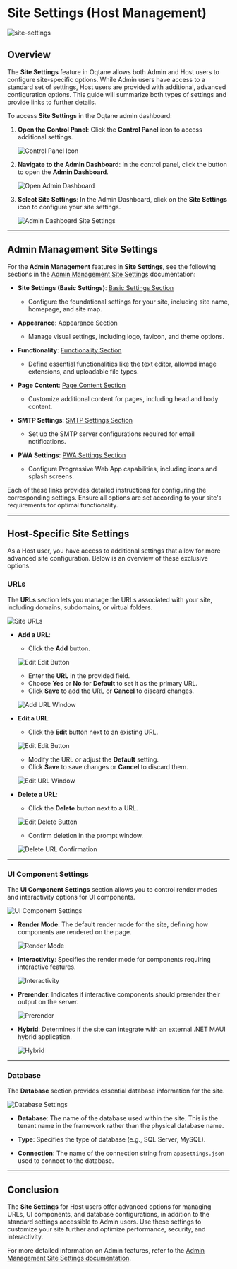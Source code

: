 # Site Settings (Host Management)

![site-settings](./assets/site-settings.png)

## Overview

The **Site Settings** feature in Oqtane allows both Admin and Host users to configure site-specific options. While Admin users have access to a standard set of settings, Host users are provided with additional, advanced configuration options. This guide will summarize both types of settings and provide links to further details.

To access **Site Settings** in the Oqtane admin dashboard:

1. **Open the Control Panel**: Click the **Control Panel** icon to access additional settings.

   ![Control Panel Icon](./assets/control-panel-button.png)

2. **Navigate to the Admin Dashboard**: In the control panel, click the button to open the **Admin Dashboard**.

   ![Open Admin Dashboard](./assets/control-panel-admin-dashboard-button.png)

3. **Select Site Settings**: In the Admin Dashboard, click on the **Site Settings** icon to configure your site settings.

   ![Admin Dashboard Site Settings](./assets/admin-dashboard-site-settings.png)

---

## Admin Management Site Settings

For the **Admin Management** features in **Site Settings**, see the following sections in the [Admin Management Site Settings](../admin-management/site-settings.md) documentation:

- **Site Settings (Basic Settings)**: [Basic Settings Section](../admin-management/site-settings.md#site-settings)
  - Configure the foundational settings for your site, including site name, homepage, and site map.

- **Appearance**: [Appearance Section](../admin-management/site-settings.md#appearance)
  - Manage visual settings, including logo, favicon, and theme options.

- **Functionality**: [Functionality Section](../admin-management/site-settings.md#functionality)
  - Define essential functionalities like the text editor, allowed image extensions, and uploadable file types.

- **Page Content**: [Page Content Section](../admin-management/site-settings.md#page-content)
  - Customize additional content for pages, including head and body content.

- **SMTP Settings**: [SMTP Settings Section](../admin-management/site-settings.md#smtp-settings)
  - Set up the SMTP server configurations required for email notifications.

- **PWA Settings**: [PWA Settings Section](../admin-management/site-settings.md#pwa-settings)
  - Configure Progressive Web App capabilities, including icons and splash screens.

Each of these links provides detailed instructions for configuring the corresponding settings. Ensure all options are set according to your site's requirements for optimal functionality.

---

## Host-Specific Site Settings

As a Host user, you have access to additional settings that allow for more advanced site configuration. Below is an overview of these exclusive options.

### URLs

The **URLs** section lets you manage the URLs associated with your site, including domains, subdomains, or virtual folders.

![Site URLs](./assets/site-settings-site-urls.png)

- **Add a URL**:
  - Click the **Add** button.
 
   ![Edit Edit Button](./assets/site-settings-site-urls-add-button.png)

  - Enter the **URL** in the provided field.
  - Choose **Yes** or **No** for **Default** to set it as the primary URL.
  - Click **Save** to add the URL or **Cancel** to discard changes.

   ![Add URL Window](./assets/site-settings-site-urls-add-window.png)

- **Edit a URL**:
  - Click the **Edit** button next to an existing URL.
 
   ![Edit Edit Button](./assets/site-settings-site-urls-edit-button.png)

  - Modify the URL or adjust the **Default** setting.
  - Click **Save** to save changes or **Cancel** to discard them.

   ![Edit URL Window](./assets/site-settings-site-urls-edit-window.png)

- **Delete a URL**:
  - Click the **Delete** button next to a URL.
 
   ![Edit Delete Button](./assets/site-settings-site-urls-delete-button.png)

  - Confirm deletion in the prompt window.

   ![Delete URL Confirmation](./assets/site-settings-site-urls-delete-confirmation-window.png)

---

### UI Component Settings

The **UI Component Settings** section allows you to control render modes and interactivity options for UI components.

![UI Component Settings](./assets/site-settings-ui-component-settings.png)

- **Render Mode**: The default render mode for the site, defining how components are rendered on the page.
  
   ![Render Mode](./assets/site-settings-ui-component-settings-render-mode.png)

- **Interactivity**: Specifies the render mode for components requiring interactive features.

   ![Interactivity](./assets/site-settings-ui-component-settings-interactivity.png)

- **Prerender**: Indicates if interactive components should prerender their output on the server.

   ![Prerender](./assets/site-settings-ui-component-settings-prerender.png)

- **Hybrid**: Determines if the site can integrate with an external .NET MAUI hybrid application.

   ![Hybrid](./assets/site-settings-ui-component-settings-hybrid.png)

---

### Database

The **Database** section provides essential database information for the site.

![Database Settings](./assets/site-settings-database.png)

- **Database**: The name of the database used within the site. This is the tenant name in the framework rather than the physical database name.

- **Type**: Specifies the type of database (e.g., SQL Server, MySQL).

- **Connection**: The name of the connection string from `appsettings.json` used to connect to the database.

---

## Conclusion

The **Site Settings** for Host users offer advanced options for managing URLs, UI components, and database configurations, in addition to the standard settings accessible to Admin users. Use these settings to customize your site further and optimize performance, security, and interactivity.

For more detailed information on Admin features, refer to the [Admin Management Site Settings documentation](../admin-management/site-settings.md).

